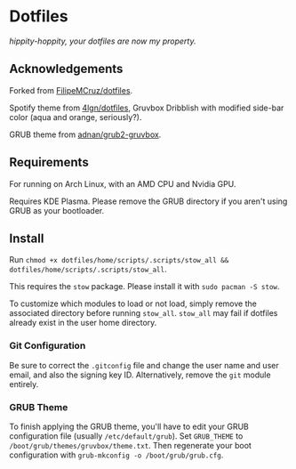 # Dotfiles
*hippity-hoppity, your dotfiles are now my property.*

## Acknowledgements
Forked from [FilipeMCruz/dotfiles](https://github.com/FilipeMCruz/dotfiles/).

Spotify theme from [4lgn/dotfiles](https://github.com/morpheusthewhite/spicetify-themes), Gruvbox Dribblish with modified side-bar color (aqua and orange, seriously?).

GRUB theme from [adnan/grub2-gruvbox](https://git.fs.lmu.de/adnan/grub2-gruvbox).

## Requirements
For running on Arch Linux, with an AMD CPU and Nvidia GPU.

Requires KDE Plasma. Please remove the GRUB directory if you aren't using GRUB as your bootloader.

## Install
Run `chmod +x dotfiles/home/scripts/.scripts/stow_all && dotfiles/home/scripts/.scripts/stow_all`.

This requires the `stow` package. Please install it with `sudo pacman -S stow`.

To customize which modules to load or not load, simply remove the associated directory before running `stow_all`.
`stow_all` may fail if dotfiles already exist in the user home directory.

### Git Configuration
Be sure to correct the `.gitconfig` file and change the user name and user email, and also the signing key ID.
Alternatively, remove the `git` module entirely.

### GRUB Theme
To finish applying the GRUB theme, you'll have to edit your GRUB configuration file (usually `/etc/default/grub`).
Set `GRUB_THEME` to `/boot/grub/themes/gruvbox/theme.txt`. Then regenerate your boot configuration with `grub-mkconfig -o /boot/grub/grub.cfg`.
